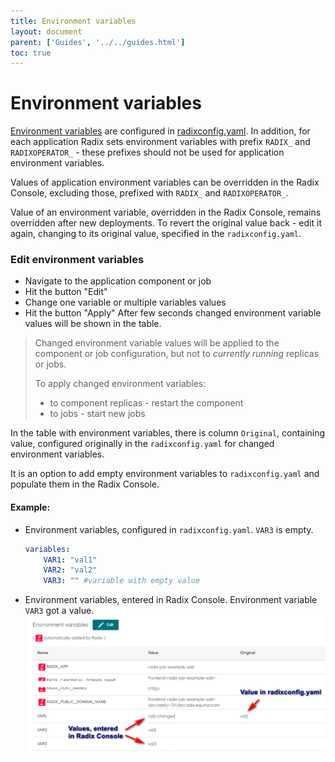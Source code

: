 ```yaml
---
title: Environment variables
layout: document
parent: ['Guides', '../../guides.html']
toc: true
---
```


# Environment variables

[Environment variables](../../docs/reference-radix-config/#variables) are configured in [radixconfig.yaml](../../docs/reference-radix-config/#variables). In addition, for each application Radix sets environment variables with prefix `RADIX_` and `RADIXOPERATOR_` - these prefixes should not be used for application environment variables.

Values of application environment variables can be overridden in the Radix Console, excluding those, prefixed with `RADIX_` and `RADIXOPERATOR_`.

Value of an environment variable, overridden in the Radix Console, remains overridden after new deployments. To revert the original value back - edit it again, changing to its original value, specified in the `radixconfig.yaml`.

### Edit environment variables
- Navigate to the application component or job
- Hit the button "Edit"
- Change one variable or multiple variables values
- Hit the button "Apply"
After few seconds changed environment variable values will be shown in the table.
> Changed environment variable values will be applied to the component or job configuration, but not to _currently running_ replicas or jobs. 
>
> To apply changed environment variables:
> - to component replicas - restart the component
> - to jobs - start new jobs
 
In the table with environment variables, there is column `Original`, containing value, configured originally in the `radixconfig.yaml` for changed environment variables. 

It is an option to add empty environment variables to `radixconfig.yaml` and populate them in the Radix Console.

#### Example:

- Environment variables, configured in `radixconfig.yaml`. `VAR3` is empty.
    ```yaml
    variables:
        VAR1: "val1"
        VAR2: "val2"
        VAR3: "" #variable with empty value
    ```

- Environment variables, entered in Radix Console. Environment variable `VAR3` got a value.
![Edited environment variables](editable-env-vars.png)